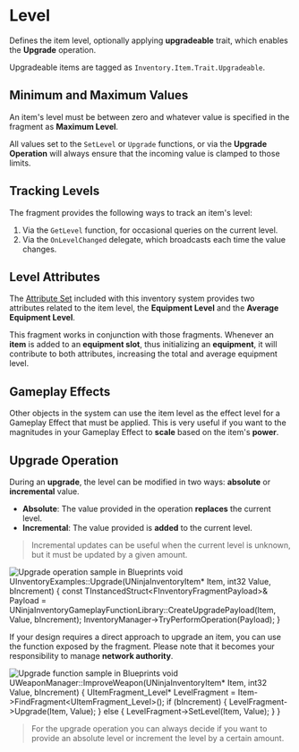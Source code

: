 # Level
<primary-label ref="inventory"/>

Defines the item level, optionally applying **upgradeable** trait, which enables the **Upgrade** operation.

Upgradeable items are tagged as `Inventory.Item.Trait.Upgradeable`.

## Minimum and Maximum Values

An item's level must be between zero and whatever value is specified in the fragment as **Maximum Level**.

All values set to the `SetLevel` or `Upgrade` functions, or via the **Upgrade Operation** will always ensure that the
incoming value is clamped to those limits.

## Tracking Levels

The fragment provides the following ways to track an item's level:

1. Via the `GetLevel` function, for occasional queries on the current level.
2. Via the `OnLevelChanged` delegate, which broadcasts each time the value changes.

## Level Attributes

The [Attribute Set](inv_attributes.md) included with this inventory system provides two attributes related to the item
level, the **Equipment Level** and the **Average Equipment Level**. 

This fragment works in conjunction with those fragments. Whenever an **item** is added to an **equipment slot**, thus
initializing an **equipment**, it will contribute to both attributes, increasing the total and average equipment level.

## Gameplay Effects

Other objects in the system can use the item level as the effect level for a Gameplay Effect that must be applied.
This is very useful if you want to the magnitudes in your Gameplay Effect to **scale** based on the item's **power**. 

## Upgrade Operation

During an **upgrade**, the level can be modified in two ways: **absolute** or **incremental** value.

- **Absolute**: The value provided in the operation **replaces** the current level.
- **Incremental**: The value provided is **added** to the current level. 

> Incremental updates can be useful when the current level is unknown, but it must be updated by a given amount.

<tabs group="sample">
    <tab title="Blueprint" group-key="bp">
        <img src="inv_upgrade_operation.png" alt="Upgrade operation sample in Blueprints"/>
    </tab>
    <tab title="C++" group-key="cpp">
        <code-block lang="c++">
        void UInventoryExamples::Upgrade(UNinjaInventoryItem* Item, int32 Value, bIncrement)
        {
            const TInstancedStruct&lt;FInventoryFragmentPayload&gt;&amp; Payload = UNinjaInventoryGameplayFunctionLibrary::CreateUpgradePayload(Item, Value, bIncrement);
            InventoryManager-&gt;TryPerformOperation(Payload);
        }
        </code-block>
    </tab>
</tabs>

If your design requires a direct approach to upgrade an item, you can use the function exposed by the fragment. Please note
that it becomes your responsibility to manage **network authority**.

<tabs group="sample">
    <tab title="Blueprint" group-key="bp">
        <img src="inv_upgrade_function.png" alt="Upgrade function sample in Blueprints"/>
    </tab>
    <tab title="C++" group-key="cpp">
        <code-block lang="c++">
        void UWeaponManager::ImproveWeapon(UNinjaInventoryItem* Item, int32 Value, bIncrement)
        {
            UItemFragment_Level* LevelFragment = Item->FindFragment&lt;UItemFragment_Level&gt;();
            if (bIncrement)
            {
                LevelFragment->Upgrade(Item, Value);
            }
            else
            {
                LevelFragment->SetLevel(Item, Value);
            }
        }
        </code-block>
    </tab>
</tabs>

> For the upgrade operation you can always decide if you want to provide an absolute level or increment the level by
> a certain amount.
